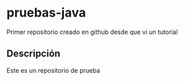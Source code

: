 # pruebas-java
Primer repositorio creado en github desde que vi un tutorial

## Descripción
Este es un repositorio de prueba
